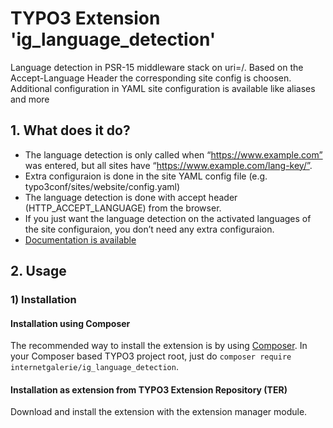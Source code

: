 # TYPO3 Extension  'ig_language_detection'

Language detection in PSR-15 middleware stack on uri=/. Based on the Accept-Language Header the corresponding site config is choosen. Additional configuration in YAML site configuration is available like aliases and more

## 1. What does it do?




- The language detection is only called when “https://www.example.com” was entered, but all sites have “https://www.example.com/lang-key/”.
- Extra configuraion is done in the site YAML config file (e.g. typo3conf/sites/website/config.yaml)
- The language detection is done with accept header (HTTP_ACCEPT_LANGUAGE) from the browser.
- If you just want the language detection on the activated languages of the site configuraion, you don’t need any extra configuraion.
- [Documentation is available][1]

## 2. Usage


### 1) Installation

#### Installation using Composer

The recommended way to install the extension is by using [Composer][2]. In your Composer based TYPO3 project root, just do `composer require internetgalerie/ig_language_detection`. 

#### Installation as extension from TYPO3 Extension Repository (TER)

Download and install the extension with the extension manager module.


[1]: https://docs.typo3.org/typo3cms/extensions/ig_language_detection/
[2]: https://getcomposer.org/

